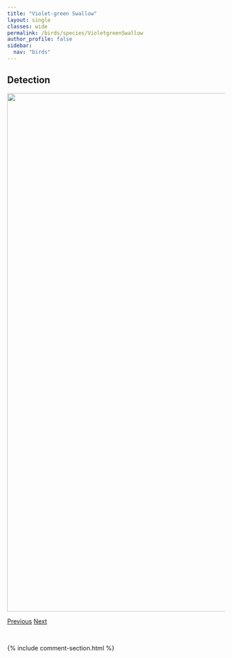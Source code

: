 ```yaml
---
title: "Violet-green Swallow"
layout: single
classes: wide
permalink: /birds/species/VioletgreenSwallow
author_profile: false
sidebar:
  nav: "birds"
---
```


<h2>Detection</h2>

<a href="https://drive.google.com/uc?export=view&id=1bTh-OmRpvrOMergUoAFqU6YKpYXgRqwE">
<img src="https://drive.google.com/uc?export=view&id=1bTh-OmRpvrOMergUoAFqU6YKpYXgRqwE" height = "1200" width = "800">
</a>

<a href="/DevelopmentWebsite/birds/species/VesperSparrow" class="pagination--pager" title="Vesper Sparrow">Previous</a> <a href="/DevelopmentWebsite/birds/species/VirginiaRail" class="pagination--pager" title="Virginia Rail">Next</a>

<p>&nbsp;</p>

{% include comment-section.html %}
